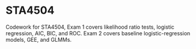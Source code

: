 # STA4504
 Codework for STA4504, Exam 1 covers likelihood ratio tests, logistic regression, AIC, BIC, and ROC. Exam 2 covers baseline logistic-regression models, GEE, and GLMMs.

